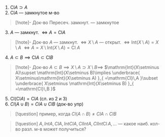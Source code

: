 1. $\mathrm{Cl}A\supset A$
2. $\mathrm{Cl}A$ — замкнутое м-во
>[!note]- Док-во
>Пересеч. замкнут. — замкнутое
3. $A$ — замкнут. $\iff A=\mathrm{Cl}A$
>[!note]- Док-во
>$A$ — замкнут. $\iff X\setminus A$ — открыт. $\iff \mathrm{Int}(X\setminus A)=X\setminus A$ $\iff A=X\setminus \mathrm{Int}(X\setminus A)=\mathrm{Cl}\ A$ 
4. $A\subset B\implies \mathrm{Cl}A\subset \mathrm{Cl}B$
>[!note]- Док-во
>$A\subset B\implies X\setminus A\supset X\setminus B\implies$ $\mathrm{Int}(X\setminus A)\supset \mathrm{Int}(X\setminus B)\implies \underbrace{ X\setminus\mathrm{Int}(X\setminus A) }_{ =\mathrm{Cl}\,A }\subset \underbrace{ X\setminus \mathrm{Int}(X\setminus B) }_{ =\mathrm{Cl}\,B }$
5. $\mathrm{Cl}(\mathrm{Cl}A)=\mathrm{Cl}A$ (сл. из 2 и 3)
6. $Cl(A\cup B)=ClA\cup ClB$ (док-во упр)

>[!question] пример, когда $Cl(A\cap B)\ne ClA\cap ClB$

> [!question] $A,IntA, ClA, IntClA, ClIntA, ClInt\mathrm{Cl}\,A, \dots$ — какое наиб. кол-во разл. м-в может получиться?

